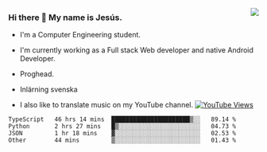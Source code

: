 <img align='right' src="https://github-readme-stats-eight-rose-90.vercel.app
/api?username=JesusJimenezG&show_icons=true&theme=radical">

### Hi there 👋 My name is Jesús.
- I'm a Computer Engineering student.
- I'm currently working as a Full stack Web developer and native Android Developer.

- Proghead.
- Inlärning svenska
- I also like to translate music on my YouTube channel. [![YouTube Views](https://img.shields.io/youtube/channel/views/UCWnlcC4_sV9Imcy9ysQpxHA?style=social)](https://www.youtube.com/channel/UCWnlcC4_sV9Imcy9ysQpxHA)

<!--START_SECTION:waka-->

```text
TypeScript   46 hrs 14 mins  ██████████████████████▒░░   89.14 %
Python       2 hrs 27 mins   █▒░░░░░░░░░░░░░░░░░░░░░░░   04.73 %
JSON         1 hr 18 mins    ▓░░░░░░░░░░░░░░░░░░░░░░░░   02.53 %
Other        44 mins         ▒░░░░░░░░░░░░░░░░░░░░░░░░   01.43 %
```

<!--END_SECTION:waka-->

<!--
**JesusJimenezG/JesusJimenezG** is a ✨ _special_ ✨ repository because its `README.md` (this file) appears on your GitHub profile.

Here are some ideas to get you started:

- 🔭 I’m currently working on ...
- 🌱 I’m currently learning ...
- 👯 I’m looking to collaborate on ...
- 🤔 I’m looking for help with ...
- 💬 Ask me about ...
- 📫 How to reach me: ...
- 😄 Pronouns: ...
- ⚡ Fun fact: ...
-->

